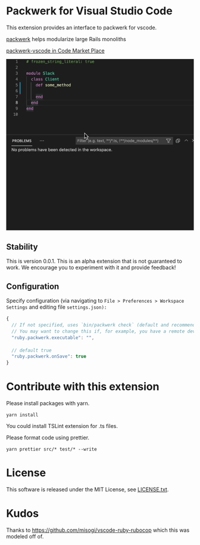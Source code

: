# Packwerk for Visual Studio Code

This extension provides an interface to packwerk for vscode.

[packwerk](https://github.com/Shopify/packwerk/) helps modularize large Rails monoliths

[packwerk-vscode in Code Market Place](https://marketplace.visualstudio.com/items?itemName=Gusto.packwerk-vscode)

![exec on save](./images/packwerkvscode.gif)

## Stability

This is version 0.0.1. This is an alpha extension that is not guaranteed to work. We encourage you to experiment with it and provide feedback!

## Configuration

Specify configuration (via navigating to `File > Preferences > Workspace Settings` and editing file `settings.json):`

```javascript
{
  // If not specified, uses `bin/packwerk check` (default and recommended, as this is what the packwerk setup guide recommends for executing packwerk)
  // You may want to change this if, for example, you have a remote development environment that executes packwerk in a remote box.
  "ruby.packwerk.executable": "",

  // default true
  "ruby.packwerk.onSave": true
}
```

# Contribute with this extension

Please install packages with yarn.

    yarn install

You could install TSLint extension for .ts files.

Please format code using prettier.

```
yarn prettier src/* test/* --write
```

# License

This software is released under the MIT License, see [LICENSE.txt](LICENSE.txt).

# Kudos

Thanks to https://github.com/misogi/vscode-ruby-rubocop which this was modeled off of.
